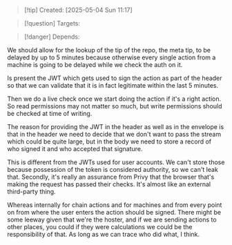 
>[!tip] Created: [2025-05-04 Sun 11:17]

>[!question] Targets: 

>[!danger] Depends: 

We should allow for the lookup of the tip of the repo, the meta tip, to be delayed by up to 5 minutes because otherwise every single action from a machine is going to be delayed while we check the auth on it. 

Is present the JWT which gets used to sign the action as part of the header so that we can validate that it is in fact legitimate within the last 5 minutes. 

Then we do a live check once we start doing the action if it's a right action. So read permissions may not matter so much, but write permissions should be checked at time of writing. 

The reason for providing the JWT in the header as well as in the envelope is that in the header we need to decide that we don't want to pass the stream which could be quite large, but in the body we need to store a record of who signed it and who accepted that signature. 

This is different from the JWTs used for user accounts. We can't store those because possession of the token is considered authority, so we can't leak that. Secondly, it's really an assurance from Privy that the browser that's making the request has passed their checks. It's almost like an external third-party thing.

Whereas internally for chain actions and for machines and from every point on from where the user enters the action should be signed. There might be some leeway given that we're the hoster, and if we are sending actions to other places, you could if they were calculations we could be the responsibility of that. As long as we can trace who did what, I think. 
